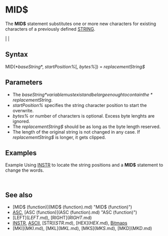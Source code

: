 # MID$

The **MID$** statement substitutes one or more new characters for existing characters of a previously defined [STRING](STRING.md).

  

|  |

## Syntax

MID$(*baseString$*, *startPosition%*[, *bytes%*]) = *replacementString$*
  

## Parameters

* The *baseString$* variable must exist and be large enough to contain the *replacementString$*.
* *startPosition%* specifies the string character position to start the overwrite.
* *bytes%* or number of characters is optional. Excess byte lenghts are ignored.
* The *replacementString$* should be as long as the byte length reserved.
* The length of the original string is not changed in any case. If *replacementString$* is longer, it gets clipped.

  

## Examples

Example
Using [INSTR](INSTR.md) to locate the string positions and a **MID$** statement to change the words.

```  text$ = "The cats and dogs were playing, even though dogs don't like cats."  PRINT text$  start% = 1          ' start cannot be 0 when used in the INSTR function!  [DO](DO.md)    position% = [INSTR](INSTR.md)(start%, text$, "dog")    IF position% THEN            ' when position is a value greater than 0      MID$(text$, position%, 3) = "rat"   ' changes "dog" to "rat" when found      start% = position% + 1     ' advance one position to search rest of string    END IF  LOOP UNTIL position% = 0       ' no other matches found  PRINT text$  
```

``` The cats and dogs were playing, even though dogs don't like cats. The cats and rats were playing, even though rats don't like cats.  
```

  

## See also

* [MID$ (function)](MID$ (function).md) "MID$ (function)")
* [ASC](ASC.md), [ASC (function)](ASC (function).md) "ASC (function)")
* [LEFT$](LEFT$.md), [RIGHT$](RIGHT$.md)
* [INSTR](INSTR.md), [ASCII](ASCII.md), [STR$](STR$.md), [HEX$](HEX$.md), [Bitmaps](Bitmaps.md)
* [MKI$](MKI$.md), [MKL$](MKL$.md), [MKS$](MKS$.md), [MKD$](MKD$.md)

  
